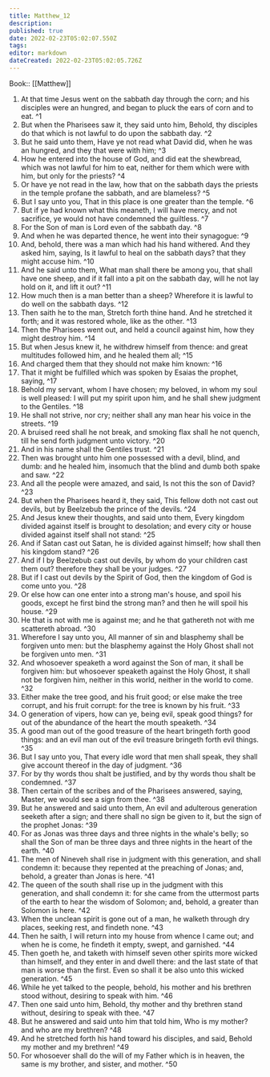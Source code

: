 ```yaml
---
title: Matthew_12
description: 
published: true
date: 2022-02-23T05:02:07.550Z
tags: 
editor: markdown
dateCreated: 2022-02-23T05:02:05.726Z
---
```


 Book:: [[Matthew]]
 1. At that time Jesus went on the sabbath day through the corn; and his disciples were an hungred, and began to pluck the ears of corn and to eat. ^1
 2. But when the Pharisees saw it, they said unto him, Behold, thy disciples do that which is not lawful to do upon the sabbath day. ^2
 3. But he said unto them, Have ye not read what David did, when he was an hungred, and they that were with him; ^3
 4. How he entered into the house of God, and did eat the shewbread, which was not lawful for him to eat, neither for them which were with him, but only for the priests? ^4
 5. Or have ye not read in the law, how that on the sabbath days the priests in the temple profane the sabbath, and are blameless? ^5
 6. But I say unto you, That in this place is one greater than the temple. ^6
 7. But if ye had known what this meaneth, I will have mercy, and not sacrifice, ye would not have condemned the guiltless. ^7
 8. For the Son of man is Lord even of the sabbath day. ^8
 9. And when he was departed thence, he went into their synagogue: ^9
 10. And, behold, there was a man which had his hand withered. And they asked him, saying, Is it lawful to heal on the sabbath days? that they might accuse him. ^10
 11. And he said unto them, What man shall there be among you, that shall have one sheep, and if it fall into a pit on the sabbath day, will he not lay hold on it, and lift it out? ^11
 12. How much then is a man better than a sheep? Wherefore it is lawful to do well on the sabbath days. ^12
 13. Then saith he to the man, Stretch forth thine hand. And he stretched it forth; and it was restored whole, like as the other. ^13
 14. Then the Pharisees went out, and held a council against him, how they might destroy him. ^14
 15. But when Jesus knew it, he withdrew himself from thence: and great multitudes followed him, and he healed them all; ^15
 16. And charged them that they should not make him known: ^16
 17. That it might be fulfilled which was spoken by Esaias the prophet, saying, ^17
 18. Behold my servant, whom I have chosen; my beloved, in whom my soul is well pleased: I will put my spirit upon him, and he shall shew judgment to the Gentiles. ^18
 19. He shall not strive, nor cry; neither shall any man hear his voice in the streets. ^19
 20. A bruised reed shall he not break, and smoking flax shall he not quench, till he send forth judgment unto victory. ^20
 21. And in his name shall the Gentiles trust. ^21
 22. Then was brought unto him one possessed with a devil, blind, and dumb: and he healed him, insomuch that the blind and dumb both spake and saw. ^22
 23. And all the people were amazed, and said, Is not this the son of David? ^23
 24. But when the Pharisees heard it, they said, This fellow doth not cast out devils, but by Beelzebub the prince of the devils. ^24
 25. And Jesus knew their thoughts, and said unto them, Every kingdom divided against itself is brought to desolation; and every city or house divided against itself shall not stand: ^25
 26. And if Satan cast out Satan, he is divided against himself; how shall then his kingdom stand? ^26
 27. And if I by Beelzebub cast out devils, by whom do your children cast them out? therefore they shall be your judges. ^27
 28. But if I cast out devils by the Spirit of God, then the kingdom of God is come unto you. ^28
 29. Or else how can one enter into a strong man's house, and spoil his goods, except he first bind the strong man? and then he will spoil his house. ^29
 30. He that is not with me is against me; and he that gathereth not with me scattereth abroad. ^30
 31. Wherefore I say unto you, All manner of sin and blasphemy shall be forgiven unto men: but the blasphemy against the Holy Ghost shall not be forgiven unto men. ^31
 32. And whosoever speaketh a word against the Son of man, it shall be forgiven him: but whosoever speaketh against the Holy Ghost, it shall not be forgiven him, neither in this world, neither in the world to come. ^32
 33. Either make the tree good, and his fruit good; or else make the tree corrupt, and his fruit corrupt: for the tree is known by his fruit. ^33
 34. O generation of vipers, how can ye, being evil, speak good things? for out of the abundance of the heart the mouth speaketh. ^34
 35. A good man out of the good treasure of the heart bringeth forth good things: and an evil man out of the evil treasure bringeth forth evil things. ^35
 36. But I say unto you, That every idle word that men shall speak, they shall give account thereof in the day of judgment. ^36
 37. For by thy words thou shalt be justified, and by thy words thou shalt be condemned. ^37
 38. Then certain of the scribes and of the Pharisees answered, saying, Master, we would see a sign from thee. ^38
 39. But he answered and said unto them, An evil and adulterous generation seeketh after a sign; and there shall no sign be given to it, but the sign of the prophet Jonas: ^39
 40. For as Jonas was three days and three nights in the whale's belly; so shall the Son of man be three days and three nights in the heart of the earth. ^40
 41. The men of Nineveh shall rise in judgment with this generation, and shall condemn it: because they repented at the preaching of Jonas; and, behold, a greater than Jonas is here. ^41
 42. The queen of the south shall rise up in the judgment with this generation, and shall condemn it: for she came from the uttermost parts of the earth to hear the wisdom of Solomon; and, behold, a greater than Solomon is here. ^42
 43. When the unclean spirit is gone out of a man, he walketh through dry places, seeking rest, and findeth none. ^43
 44. Then he saith, I will return into my house from whence I came out; and when he is come, he findeth it empty, swept, and garnished. ^44
 45. Then goeth he, and taketh with himself seven other spirits more wicked than himself, and they enter in and dwell there: and the last state of that man is worse than the first. Even so shall it be also unto this wicked generation. ^45
 46. While he yet talked to the people, behold, his mother and his brethren stood without, desiring to speak with him. ^46
 47. Then one said unto him, Behold, thy mother and thy brethren stand without, desiring to speak with thee. ^47
 48. But he answered and said unto him that told him, Who is my mother? and who are my brethren? ^48
 49. And he stretched forth his hand toward his disciples, and said, Behold my mother and my brethren! ^49
 50. For whosoever shall do the will of my Father which is in heaven, the same is my brother, and sister, and mother. ^50
